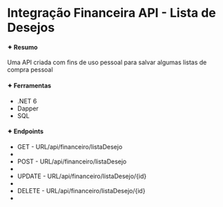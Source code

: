 ﻿﻿﻿<h1>Integração Financeira API - Lista de Desejos</h1>

<h4>✦ Resumo</h4>
<p>Uma API criada com fins de uso pessoal para salvar algumas listas de compra pessoal</p>

<h4>✦ Ferramentas</h4>
<ul>
	<li>.NET 6</li>
	<li>Dapper</li>
	<li>SQL</li>
</ul>

<h4>✦ Endpoints</h4>
<ul>
	<li>GET - URL/api/financeiro/listaDesejo<li>
	<li>POST - URL/api/financeiro/listaDesejo<li>
	<li>UPDATE - URL/api/financeiro/listaDesejo/{id}<li>
	<li>DELETE - URL/api/financeiro/listaDesejo/{id}<li>
</ul>
